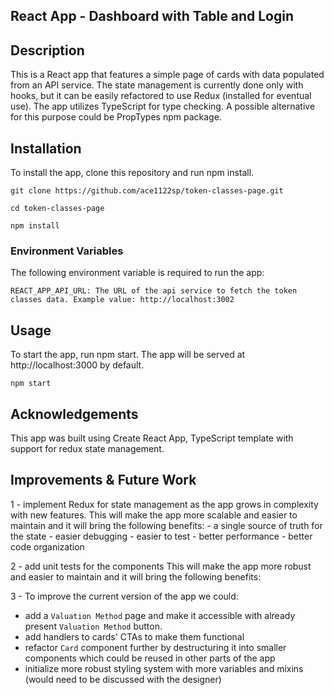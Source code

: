 ## React App - Dashboard with Table and Login

## Description

This is a React app that features a simple page of cards with data populated from an API service. The state management is currently done only with hooks, but it can be easily refactored to use Redux (installed for eventual use). The app utilizes TypeScript for type checking. A possible alternative for this purpose could be PropTypes npm package.

## Installation

To install the app, clone this repository and run npm install.

```
git clone https://github.com/ace1122sp/token-classes-page.git
```

```
cd token-classes-page
```

```
npm install
```

### Environment Variables

The following environment variable is required to run the app:

`REACT_APP_API_URL: The URL of the api service to fetch the token classes data. Example value: http://localhost:3002`

## Usage

To start the app, run npm start. The app will be served at http://localhost:3000 by default.

```
npm start
```

## Acknowledgements

This app was built using Create React App, TypeScript template with support for redux state management.

## Improvements & Future Work

1 - implement Redux for state management as the app grows in complexity with new features.
This will make the app more scalable and easier to maintain and it will bring the following benefits: - a single source of truth for the state - easier debugging - easier to test - better performance - better code organization

2 - add unit tests for the components
This will make the app more robust and easier to maintain and it will bring the following benefits:

3 - To improve the current version of the app we could:

- add a `Valuation Method` page and make it accessible with already present `Valuation Method` button.
- add handlers to cards' CTAs to make them functional
- refactor `Card` component further by destructuring it into smaller components which could be reused in other parts of the app
- initialize more robust styling system with more variables and mixins (would need to be discussed with the designer)
